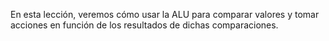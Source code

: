 En esta lección, veremos cómo usar la ALU para comparar valores y tomar acciones en función de los resultados de dichas comparaciones.